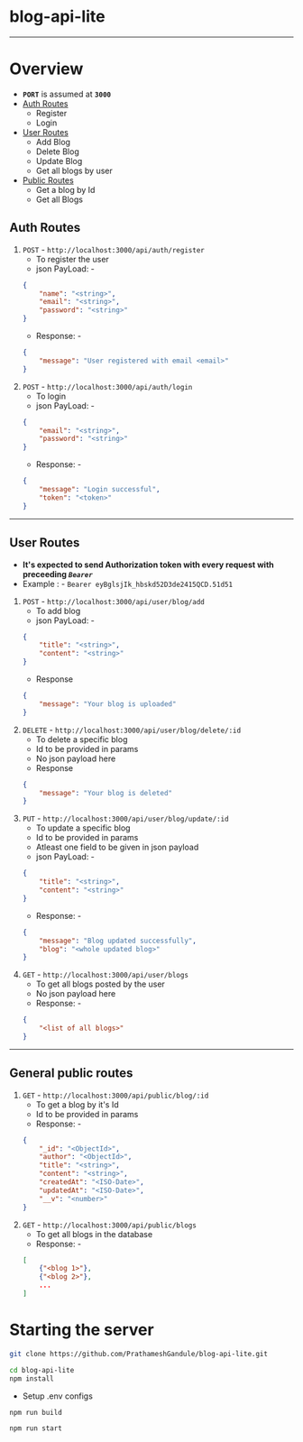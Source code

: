 # blog-api-lite
***
# Overview
- **`PORT`** is assumed at **`3000`** 
- [Auth Routes](#auth-routes)
	- Register 
	- Login
- [User Routes](#user-routes)
	- Add Blog
	- Delete Blog
	- Update Blog
	- Get all blogs by user
- [Public Routes](#general-public-routes)
	- Get a blog by Id
	- Get all Blogs

## Auth Routes
1. `POST` - `http://localhost:3000/api/auth/register`
	- To register the user
	- json PayLoad: -
	```json
	{
		"name": "<string>",
		"email": "<string>",
		"password": "<string>"
	}
	```
	- Response: -
	```json
	{
		"message": "User registered with email <email>"
	}
	```
2. `POST` - `http://localhost:3000/api/auth/login`
	- To login 
	- json PayLoad: -
	```json
	{
		"email": "<string>",
		"password": "<string>"
	}
	```
	- Response: -
	```json
	{
        "message": "Login successful",
    	"token": "<token>"
	}
	```
***
## User Routes
- **It's expected to send Authorization token with every request with preceeding _`Bearer `_**
- Example : - `Bearer eyBglsjIk_hbskd52D3de2415QCD.51d51`
1. `POST` - `http://localhost:3000/api/user/blog/add`
	- To add blog
	- json PayLoad: -
	```json
	{
		"title": "<string>",
		"content": "<string>"
	}
	```
	- Response
	```json
	{
		"message": "Your blog is uploaded"
	}
	```
2. `DELETE` - `http://localhost:3000/api/user/blog/delete/:id`
	- To delete a specific blog
	- Id to be provided in params
	- No json payload here
	- Response
	```json
	{
		"message": "Your blog is deleted"
	}
	```
3. `PUT` - `http://localhost:3000/api/user/blog/update/:id`
	- To update a specific blog
	- Id to be provided in params
	- Atleast one field to be given in json payload
	- json PayLoad: -
	```json
	{
		"title": "<string>",
		"content": "<string>"
	}
	```
	- Response: -
	```json
	{
		"message": "Blog updated successfully",
		"blog": "<whole updated blog>"
	}
	```
4. `GET` - `http://localhost:3000/api/user/blogs`
	- To get all blogs posted by the user
	- No json payload here
	- Response: -
	```json
	{
		"<list of all blogs>"
	}
	```
***
## General public routes
1. `GET` - `http://localhost:3000/api/public/blog/:id`
	- To get a blog by it's Id
	- Id to be provided in params
	- Response: -
	```json
	{
		"_id": "<ObjectId>",
		"author": "<ObjectId>",
		"title": "<string>",
		"content": "<string>",
		"createdAt": "<ISO-Date>",
		"updatedAt": "<ISO-Date>",
		"__v": "<number>"
	}
	```
2. `GET` - `http://localhost:3000/api/public/blogs`
	- To get all blogs in the database
	- Response: -
	```json
	[
		{"<blog 1>"},
		{"<blog 2>"},
		...
	]
	```

# Starting the server
```bash
git clone https://github.com/PrathameshGandule/blog-api-lite.git
```
```bash
cd blog-api-lite
npm install
```
- Setup .env configs
```bash
npm run build
```
```bash
npm run start
```